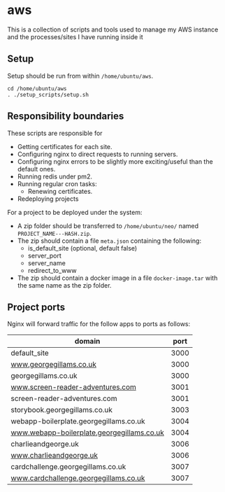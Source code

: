 # aws

This is a collection of scripts and tools used to manage my AWS instance and the processes/sites I have running inside it

## Setup

Setup should be run from within `/home/ubuntu/aws`.

```
cd /home/ubuntu/aws
. ./setup_scripts/setup.sh
```

## Responsibility boundaries

These scripts are responsible for

- Getting certificates for each site.
- Configuring nginx to direct requests to running servers.
- Configuring nginx errors to be slightly more exciting/useful than the default ones.
- Running redis under pm2.
- Running regular cron tasks:
  - Renewing certificates.
- Redeploying projects

For a project to be deployed under the system:

- A zip folder should be transferred to `/home/ubuntu/neo/` named `PROJECT_NAME---HASH.zip`.
- The zip should contain a file `meta.json` containing the following:
  - is_default_site (optional, default false)
  - server_port
  - server_name
  - redirect_to_www
- The zip should contain a docker image in a file `docker-image.tar` with the same name as the zip folder.

## Project ports

Nginx will forward traffic for the follow apps to ports as follows:

| domain                                     | port |
| ------------------------------------------ | ---- |
| default_site                               | 3000 |
| www.georgegillams.co.uk                    | 3000 |
| georgegillams.co.uk                        | 3000 |
| www.screen-reader-adventures.com           | 3001 |
| screen-reader-adventures.com               | 3001 |
| storybook.georgegillams.co.uk              | 3003 |
| webapp-boilerplate.georgegillams.co.uk     | 3004 |
| www.webapp-boilerplate.georgegillams.co.uk | 3004 |
| charlieandgeorge.uk                        | 3006 |
| www.charlieandgeorge.uk                    | 3006 |
| cardchallenge.georgegillams.co.uk          | 3007 |
| www.cardchallenge.georgegillams.co.uk      | 3007 |
